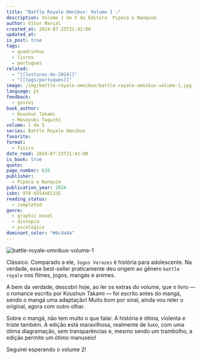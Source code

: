 ```yaml
---
title: "Battle Royale Omnibus: Volume 1 ⚔️"
description: Volume 1 de 5 da Editora ‎ Pipoca e Nanquim
author: Vítor Marçal
created_at: 2024-07-23T21:42:00
updated_at: 
is_post: true
tags:
  - quadrinhos
  - livros
  - portugues
related:
  - "[[leituras-de-2024]]"
  - "[[tags/portugues]]"
image: /img/battle-royale-omnibus/battle-royale-omnibus-volume-1.jpg
language: pt
feedback:
  - gostei
book_author:
  - Koushun Takami
  - Masayuki Taguchi
volume: 1 de 5
series: Battle Royale Omnibus
favorite: 
format:
  - físico
date_read: 2024-07-23T21:42:00
is_book: true
quote: 
page_number: 620
publisher:
  - Pipoca e Nanquim
publication_year: 2024
isbn: 978-6554481335
reading_status:
  - completed
genre:
  - graphic novel
  - distopia
  - pscológico
dominant_color: "#6c4a4a"
---
```


![battle-royale-omnibus-volume-1](img/battle-royale-omnibus/battle-royale-omnibus-volume-1.jpg)

Clássico. Comparado a ele, `Jogos Vorazes` é história para adolescente. Na verdade, esse best-seller praticamente deu origem ao gênero `battle royale` nos filmes, jogos, mangás e animes.

A bem da verdade, descobri hoje, ao ler os extras do volume, que o livro — o romance escrito por Koushun Takami — foi escrito antes do mangá, sendo o mangá uma adaptação! Muito bom por sinal, ainda vou reler o original, agora com outro olhar.

Sobre o mangá, não tem muito o que falar. A história é ótima, violenta e triste também. A edição está maravilhosa, realmente de luxo, com uma ótima diagramação, sem transparências e, mesmo sendo um trambolho, a edição permite um ótimo manuseio!

Seguirei esperando o volume 2!
